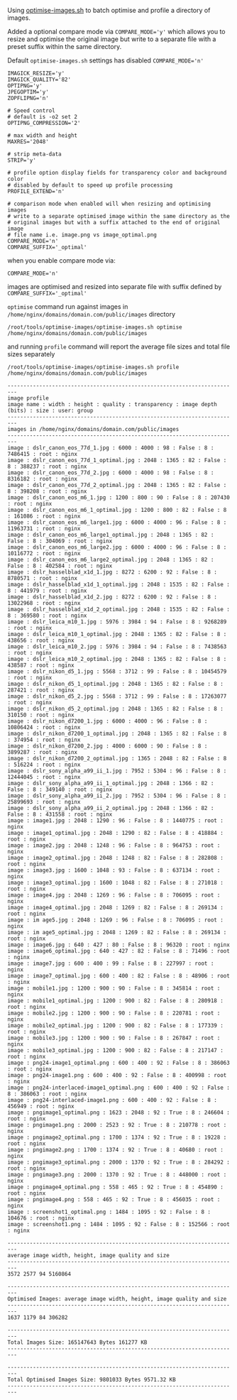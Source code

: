 Using [optimise-images.sh](https://github.com/centminmod/optimise-images) to batch optimise and profile a directory of images.

Added a optional compare mode via `COMPARE_MODE='y'` which allows you to resize and optimise the original image but write to a separate file with a preset suffix within the same directory.

Default `optimise-images.sh` settings has disabled `COMPARE_MODE='n'`

    IMAGICK_RESIZE='y'
    IMAGICK_QUALITY='82'
    OPTIPNG='y'
    JPEGOPTIM='y'
    ZOPFLIPNG='n'
    
    # Speed control
    # default is -o2 set 2
    OPTIPNG_COMPRESSION='2'
    
    # max width and height
    MAXRES='2048'
    
    # strip meta-data
    STRIP='y'
    
    # profile option display fields for transparency color and background color
    # disabled by default to speed up profile processing
    PROFILE_EXTEND='n'
    
    # comparison mode when enabled will when resizing and optimising images
    # write to a separate optimised image within the same directory as the
    # original images but with a suffix attached to the end of original image
    # file name i.e. image.png vs image_optimal.png
    COMPARE_MODE='n'
    COMPARE_SUFFIX='_optimal'

when you enable compare mode via:

    COMPARE_MODE='n'

images are optimised and resized into separate file with suffix defined by `COMPARE_SUFFIX='_optimal'`

`optimise` command run against images in `/home/nginx/domains/domain.com/public/images` directory

    /root/tools/optimise-images/optimise-images.sh optimise /home/nginx/domains/domain.com/public/images

and running `profile` command will report the average file sizes and total file sizes separately

    /root/tools/optimise-images/optimise-images.sh profile /home/nginx/domains/domain.com/public/images                                                                                          

    -------------------------------------------------------------------------
    image profile
    image name : width : height : quality : transparency : image depth (bits) : size : user: group
    -------------------------------------------------------------------------
    images in /home/nginx/domains/domain.com/public/images
    -------------------------------------------------------------------------
    image : dslr_canon_eos_77d_1.jpg : 6000 : 4000 : 98 : False : 8 : 7486415 : root : nginx
    image : dslr_canon_eos_77d_1_optimal.jpg : 2048 : 1365 : 82 : False : 8 : 388237 : root : nginx
    image : dslr_canon_eos_77d_2.jpg : 6000 : 4000 : 98 : False : 8 : 8316182 : root : nginx
    image : dslr_canon_eos_77d_2_optimal.jpg : 2048 : 1365 : 82 : False : 8 : 398208 : root : nginx
    image : dslr_canon_eos_m6_1.jpg : 1200 : 800 : 90 : False : 8 : 207430 : root : nginx
    image : dslr_canon_eos_m6_1_optimal.jpg : 1200 : 800 : 82 : False : 8 : 161086 : root : nginx
    image : dslr_canon_eos_m6_large1.jpg : 6000 : 4000 : 96 : False : 8 : 11963731 : root : nginx
    image : dslr_canon_eos_m6_large1_optimal.jpg : 2048 : 1365 : 82 : False : 8 : 304069 : root : nginx
    image : dslr_canon_eos_m6_large2.jpg : 6000 : 4000 : 96 : False : 8 : 10116772 : root : nginx
    image : dslr_canon_eos_m6_large2_optimal.jpg : 2048 : 1365 : 82 : False : 8 : 402584 : root : nginx
    image : dslr_hasselblad_x1d_1.jpg : 8272 : 6200 : 92 : False : 8 : 8780571 : root : nginx
    image : dslr_hasselblad_x1d_1_optimal.jpg : 2048 : 1535 : 82 : False : 8 : 441979 : root : nginx
    image : dslr_hasselblad_x1d_2.jpg : 8272 : 6200 : 92 : False : 8 : 13022968 : root : nginx
    image : dslr_hasselblad_x1d_2_optimal.jpg : 2048 : 1535 : 82 : False : 8 : 369580 : root : nginx
    image : dslr_leica_m10_1.jpg : 5976 : 3984 : 94 : False : 8 : 9268289 : root : nginx
    image : dslr_leica_m10_1_optimal.jpg : 2048 : 1365 : 82 : False : 8 : 438656 : root : nginx
    image : dslr_leica_m10_2.jpg : 5976 : 3984 : 94 : False : 8 : 7438563 : root : nginx
    image : dslr_leica_m10_2_optimal.jpg : 2048 : 1365 : 82 : False : 8 : 438587 : root : nginx
    image : dslr_nikon_d5_1.jpg : 5568 : 3712 : 99 : False : 8 : 10454579 : root : nginx
    image : dslr_nikon_d5_1_optimal.jpg : 2048 : 1365 : 82 : False : 8 : 287421 : root : nginx
    image : dslr_nikon_d5_2.jpg : 5568 : 3712 : 99 : False : 8 : 17263077 : root : nginx
    image : dslr_nikon_d5_2_optimal.jpg : 2048 : 1365 : 82 : False : 8 : 310150 : root : nginx
    image : dslr_nikon_d7200_1.jpg : 6000 : 4000 : 96 : False : 8 : 10806424 : root : nginx
    image : dslr_nikon_d7200_1_optimal.jpg : 2048 : 1365 : 82 : False : 8 : 374954 : root : nginx
    image : dslr_nikon_d7200_2.jpg : 4000 : 6000 : 90 : False : 8 : 3899287 : root : nginx
    image : dslr_nikon_d7200_2_optimal.jpg : 1365 : 2048 : 82 : False : 8 : 516224 : root : nginx
    image : dslr_sony_alpha_a99_ii_1.jpg : 7952 : 5304 : 96 : False : 8 : 12444045 : root : nginx
    image : dslr_sony_alpha_a99_ii_1_optimal.jpg : 2048 : 1366 : 82 : False : 8 : 349140 : root : nginx
    image : dslr_sony_alpha_a99_ii_2.jpg : 7952 : 5304 : 96 : False : 8 : 25899693 : root : nginx
    image : dslr_sony_alpha_a99_ii_2_optimal.jpg : 2048 : 1366 : 82 : False : 8 : 431558 : root : nginx
    image : image1.jpg : 2048 : 1290 : 96 : False : 8 : 1440775 : root : nginx
    image : image1_optimal.jpg : 2048 : 1290 : 82 : False : 8 : 418884 : root : nginx
    image : image2.jpg : 2048 : 1248 : 96 : False : 8 : 964753 : root : nginx
    image : image2_optimal.jpg : 2048 : 1248 : 82 : False : 8 : 282808 : root : nginx
    image : image3.jpg : 1600 : 1048 : 93 : False : 8 : 637134 : root : nginx
    image : image3_optimal.jpg : 1600 : 1048 : 82 : False : 8 : 271018 : root : nginx
    image : image4.jpg : 2048 : 1269 : 96 : False : 8 : 706095 : root : nginx
    image : image4_optimal.jpg : 2048 : 1269 : 82 : False : 8 : 269134 : root : nginx
    image : im age5.jpg : 2048 : 1269 : 96 : False : 8 : 706095 : root : nginx
    image : im age5_optimal.jpg : 2048 : 1269 : 82 : False : 8 : 269134 : root : nginx
    image : image6.jpg : 640 : 427 : 80 : False : 8 : 96320 : root : nginx
    image : image6_optimal.jpg : 640 : 427 : 82 : False : 8 : 71496 : root : nginx
    image : image7.jpg : 600 : 400 : 99 : False : 8 : 227997 : root : nginx
    image : image7_optimal.jpg : 600 : 400 : 82 : False : 8 : 48906 : root : nginx
    image : mobile1.jpg : 1200 : 900 : 90 : False : 8 : 345814 : root : nginx
    image : mobile1_optimal.jpg : 1200 : 900 : 82 : False : 8 : 280918 : root : nginx
    image : mobile2.jpg : 1200 : 900 : 90 : False : 8 : 220781 : root : nginx
    image : mobile2_optimal.jpg : 1200 : 900 : 82 : False : 8 : 177339 : root : nginx
    image : mobile3.jpg : 1200 : 900 : 90 : False : 8 : 267847 : root : nginx
    image : mobile3_optimal.jpg : 1200 : 900 : 82 : False : 8 : 217147 : root : nginx
    image : png24-image1_optimal.png : 600 : 400 : 92 : False : 8 : 386063 : root : nginx
    image : png24-image1.png : 600 : 400 : 92 : False : 8 : 400998 : root : nginx
    image : png24-interlaced-image1_optimal.png : 600 : 400 : 92 : False : 8 : 386063 : root : nginx
    image : png24-interlaced-image1.png : 600 : 400 : 92 : False : 8 : 456949 : root : nginx
    image : pngimage1_optimal.png : 1623 : 2048 : 92 : True : 8 : 246604 : root : nginx
    image : pngimage1.png : 2000 : 2523 : 92 : True : 8 : 210778 : root : nginx
    image : pngimage2_optimal.png : 1700 : 1374 : 92 : True : 8 : 19228 : root : nginx
    image : pngimage2.png : 1700 : 1374 : 92 : True : 8 : 40680 : root : nginx
    image : pngimage3_optimal.png : 2000 : 1370 : 92 : True : 8 : 284292 : root : nginx
    image : pngimage3.png : 2000 : 1370 : 92 : True : 8 : 448000 : root : nginx
    image : pngimage4_optimal.png : 558 : 465 : 92 : True : 8 : 454890 : root : nginx
    image : pngimage4.png : 558 : 465 : 92 : True : 8 : 456035 : root : nginx
    image : screenshot1_optimal.png : 1484 : 1095 : 92 : False : 8 : 104676 : root : nginx
    image : screenshot1.png : 1484 : 1095 : 92 : False : 8 : 152566 : root : nginx
    
    -------------------------------------------------------------------------
    average image width, height, image quality and size
    -------------------------------------------------------------------------
    3572 2577 94 5160864
    
    -------------------------------------------------------------------------
    Optimised Images: average image width, height, image quality and size
    -------------------------------------------------------------------------
    1637 1179 84 306282
    
    -------------------------------------------------------------------------
    Total Images Size: 165147643 Bytes 161277 KB
    -------------------------------------------------------------------------
    
    -------------------------------------------------------------------------
    Total Optimised Images Size: 9801033 Bytes 9571.32 KB
    -------------------------------------------------------------------------

